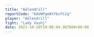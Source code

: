 ```yaml
---
title: "Aëlendrïll"
reportCode: "6AVWPgm8tYbcFC2q"
player: "Aëlendrïll"
fight: "Lady Vashj"
date: 2021-10-20T19:00:04.987000+00:00
---
```

